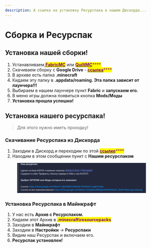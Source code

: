 ```yaml
---
description: А ссылка на установку Ресурспака в нашем Дискорде...
---
```


# Сборка и Ресурспак

## Установка нашей сборки!

1. Устанавливаем[ <mark style="color:purple;">**FabricMC**</mark>](start-moddinga.md) или [<mark style="color:purple;">**QuiltMC**</mark>](start-moddinga.md)<mark style="color:purple;">****</mark>
2. Скачиваем сборку с **Google Drive** - [<mark style="color:purple;">**ссылка**</mark>](https://drive.google.com/file/d/1-oyhcED9VzlPAZNSz\_xuwHV62GuyG4XG/view?usp=sharing)<mark style="color:purple;">****</mark>
3. В архиве есть папка **.minecraft**
4. Кидаем эту папку в **.appdata/roaming. Эта папка зависит от лаунчера!!!**
5. Выбираем в нашем лаунчере пункт **Fabric** и **запускаем его.**
6. В меню игры должна появиться кнопка **Mods/Моды**
7. **Установка прошла успешно!**

## Установка нашего ресурспака!

> Для этого нужно иметь проходку!

### Скачивание Ресурспака из Дискорда

1. Заходим в Дискорд и переходим по этой [<mark style="color:purple;">**ссылке**</mark>](https://discord.com/channels/1001529558232731729/1008474486452007072/1069648788785999872)<mark style="color:purple;">****</mark>
2. Находим в этом сообщении пункт с **Нашим ресурспаком**

<figure><img src="../.gitbook/assets/image.png" alt=""><figcaption></figcaption></figure>

### Установка Ресурспака в Майнкрафт

1. У нас есть **Архив с Ресурспаком.**
2. Кидаем этот Архив в <mark style="color:purple;">**.minecraft\resourcepacks**</mark>
3. Заходим в **Майнкрафт**
4. Заходим в **Настройки** -> **Ресурспаки**
5. Видим наш Ресурспак и включаем его.
6. **Ресурспак установлен!**

